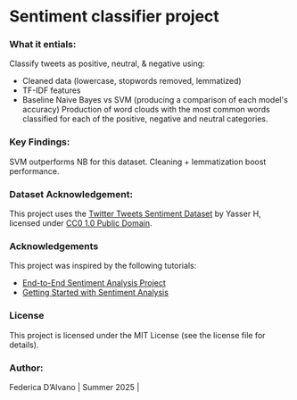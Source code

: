 # Sentiment classifier project
 
### What it entials:
Classify tweets as positive, neutral, & negative using:
- Cleaned data (lowercase, stopwords removed, lemmatized)
- TF-IDF features
- Baseline Naive Bayes vs SVM (producing a comparison of each model's accuracy)
Production of word clouds with the most common words classified for each of the positive, negative and neutral categories.

  

### Key Findings:
SVM outperforms NB for this dataset. 
Cleaning + lemmatization boost performance.



### Dataset Acknowledgement:
This project uses the [Twitter Tweets Sentiment Dataset](https://www.kaggle.com/datasets/yasserh/twitter-tweets-sentiment-dataset) by Yasser H, licensed under [CC0 1.0 Public Domain](https://creativecommons.org/share-your-work/public-domain/cc0/).



### Acknowledgements
This project was inspired by the following tutorials:
- [End-to-End Sentiment Analysis Project](https://medium.com/@kts.ramamoorthy07/end-to-end-sentiment-analysis-project-a-complete-guide-c8befdcba9c8)
- [Getting Started with Sentiment Analysis](https://medium.com/@swayampatil7918/getting-started-with-sentiment-analysis-a-step-by-step-guide-1a16085688a7)

  

### License
This project is licensed under the MIT License (see the license file for details).

### Author:
Federica D’Alvano | Summer 2025 |

